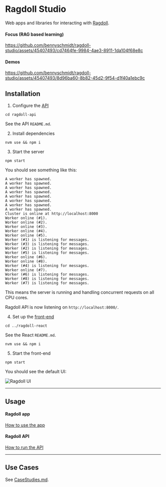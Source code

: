 # Ragdoll Studio

Web apps and libraries for interacting with [Ragdoll](https://github.com/bennyschmidt/ragdoll).

#### Focus (RAG based learning)

https://github.com/bennyschmidt/ragdoll-studio/assets/45407493/cd7464fe-9984-4ae3-8911-1da104f68e8c

#### Demos

https://github.com/bennyschmidt/ragdoll-studio/assets/45407493/8d96ba60-8b82-45d2-9f54-d1f40a1ebc9c

## Installation

1. Configure the [API](https://github.com/bennyschmidt/ragdoll-studio/tree/master/ragdoll-api)

`cd ragdoll-api`

See the API `README.md`.

2. Install dependencies

`nvm use && npm i`

3. Start the server

`npm start`

You should see something like this:

```
A worker has spawned.
A worker has spawned.
A worker has spawned.
A worker has spawned.
A worker has spawned.
A worker has spawned.
A worker has spawned.
A worker has spawned.
Cluster is online at http://localhost:8000
Worker online (#1).
Worker online (#2).
Worker online (#3).
Worker online (#4).
Worker online (#5).
Worker (#1) is listening for messages.
Worker (#3) is listening for messages.
Worker (#2) is listening for messages.
Worker (#5) is listening for messages.
Worker online (#6).
Worker online (#8).
Worker (#4) is listening for messages.
Worker online (#7).
Worker (#6) is listening for messages.
Worker (#8) is listening for messages.
Worker (#7) is listening for messages.
```

This means the server is running and handling concurrent requests on all CPU cores. 

Ragdoll API is now listening on `http://localhost:8000/`.

4. Set up the [front-end](https://github.com/bennyschmidt/ragdoll-studio/tree/master/ragdoll-react)

`cd ../ragdoll-react`

See the React `README.md`.

`nvm use && npm i`

5. Start the front-end

`npm start`

You should see the default UI:

![Ragdoll UI](https://github.com/bennyschmidt/ragdoll-studio/assets/45407493/4113aa84-83e8-4807-b651-a57090c3c587)

-----

## Usage

#### Ragdoll app

[How to use the app](https://github.com/bennyschmidt/ragdoll-studio/blob/master/ragdoll-react/README.md)

#### Ragdoll API

[How to run the API](https://github.com/bennyschmidt/ragdoll-studio/blob/master/ragdoll-api/README.md)

-----

## Use Cases

See [CaseStudies.md](./CaseStudies.md).
